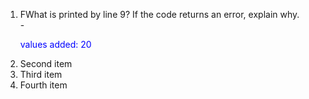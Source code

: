 <ol>
  <li>FWhat is printed by line 9? If the code returns an error, explain why. </li>
  - <p style="color:blue">values added:  20</p>
  <li>Second item</li>
  <li>Third item</li>
  <li>Fourth item</li>
</ol>